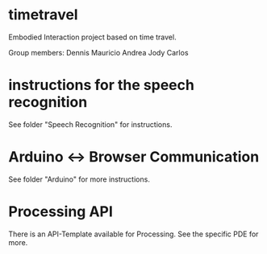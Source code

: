 # timetravel
Embodied Interaction project based on time travel.

Group members:
Dennis
Mauricio
Andrea
Jody
Carlos


# instructions for the speech recognition

See folder "Speech Recognition" for instructions.


# Arduino <-> Browser Communication

See folder "Arduino" for more instructions.


# Processing API

There is an API-Template available for Processing. See the specific PDE for more.